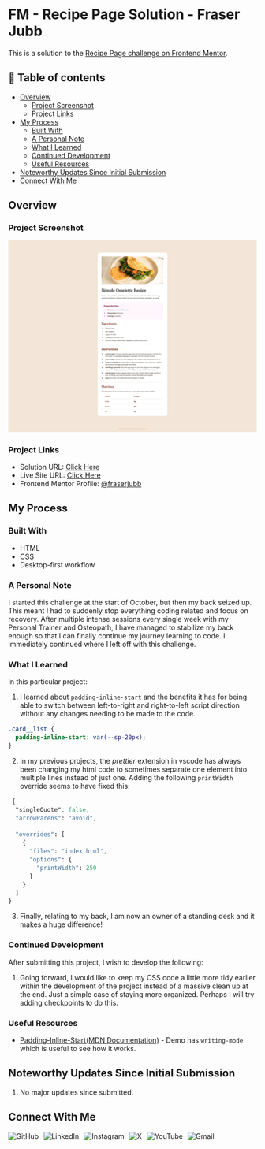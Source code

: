 # FM - Recipe Page Solution - Fraser Jubb

This is a solution to the [Recipe Page challenge on Frontend Mentor](https://www.frontendmentor.io/challenges/recipe-page-KiTsR8QQKm).

## 📖 Table of contents

- [Overview](#overview)
  - [Project Screenshot](#project-screenshot)
  - [Project Links](#project-links)
- [My Process](#my-process)
  - [Built With](#built-with)
  - [A Personal Note](#a-personal-note)
  - [What I Learned](#what-i-learned)
  - [Continued Development](#continued-development)
  - [Useful Resources](#useful-resources)
- [Noteworthy Updates Since Initial Submission](#noteworthy-updates-since-initial-submission)
- [Connect With Me](#connect-with-me)

## Overview

### Project Screenshot

![Screenshot of solution](/assets/images/solution-fraser.png)

### Project Links

- Solution URL: [Click Here](https://www.frontendmentor.io/solutions/recipe-page-solution---challenge-4-TpNxnyYr-6)
- Live Site URL: [Click Here](https://fm-recipepage-fraser.netlify.app/)
- Frontend Mentor Profile: [@fraserjubb](https://www.frontendmentor.io/profile/fraserjubb)

## My Process

### Built With

- HTML
- CSS
- Desktop-first workflow

### A Personal Note

I started this challenge at the start of October, but then my back seized up. This meant I had to suddenly stop everything coding related and focus on recovery. After multiple intense sessions every single week with my Personal Trainer and Osteopath, I have managed to stabilize my back enough so that I can finally continue my journey learning to code. I immediately continued where I left off with this challenge.

### What I Learned

In this particular project:

1. I learned about `padding-inline-start` and the benefits it has for being able to switch between left-to-right and right-to-left script direction without any changes needing to be made to the code.

```css
.card__list {
  padding-inline-start: var(--sp-20px);
}
```

2. In my previous projects, the _prettier_ extension in vscode has always been changing my html code to sometimes separate one element into multiple lines instead of just one. Adding the following `printWidth` override seems to have fixed this:

```css
 {
  "singleQuote": false,
  "arrowParens": "avoid",

  "overrides": [
    {
      "files": "index.html",
      "options": {
        "printWidth": 250
      }
    }
  ]
}
```

3. Finally, relating to my back, I am now an owner of a standing desk and it makes a huge difference!

### Continued Development

After submitting this project, I wish to develop the following:

1. Going forward, I would like to keep my CSS code a little more tidy earlier within the development of the project instead of a massive clean up at the end. Just a simple case of staying more organized. Perhaps I will try adding checkpoints to do this.

### Useful Resources

- [Padding-Inline-Start(MDN Documentation)](https://developer.mozilla.org/en-US/docs/Web/CSS/padding-inline-start) - Demo has `writing-mode` which is useful to see how it works.

## Noteworthy Updates Since Initial Submission

1. No major updates since submitted.

## Connect With Me

<a href="https://github.com/fraserjubb"><img height="30px" align="left" alt="GitHub" style="padding-right:10px" title="Github" src="https://img.shields.io/badge/github-%23121011.svg?style=plastic&logo=github&logoColor=white"/></a>
<a href="https://www.linkedin.com/in/fraser-jubb"><img height="30px" align="left" alt="LinkedIn" style="padding-right:10px" title="LinkedIn" src="https://img.shields.io/badge/linkedin-%230077B5.svg?style=plastic&logo=linkedin&logoColor=white"/></a>
<a href="https://www.instagram.com/thejubbzone/"><img height="30px" align="left" alt="Instagram" style="padding-right:10px" title="Instagram" src="https://img.shields.io/badge/Instagram-%23E4405F.svg?style=plastic&logo=Instagram&logoColor=white"/></a>
<a href="https://x.com/fraserjubb"><img height="30px" align="left" alt="X" style="padding-right:10px" title="X" src="https://img.shields.io/badge/X-%23000000.svg?style=plastic&logo=X&logoColor=white"/></a>
<a href="https://www.youtube.com/@thejubbzone2374"><img height="30px" align="left" alt="YouTube" style="padding-right:10px" title="YouTube" src="https://img.shields.io/badge/YouTube-%23FF0000.svg?style=plastic&logo=YouTube&logoColor=white"/></a>
<a href="mailto:fraserjubb.dev@gmail.com"><img height="30px" align="left" alt="Gmail" style="padding-right:10px" title="Gmail" src="https://img.shields.io/badge/Gmail-D14836?style=plastic&logo=gmail&logoColor=white"/></a>

<br/>
